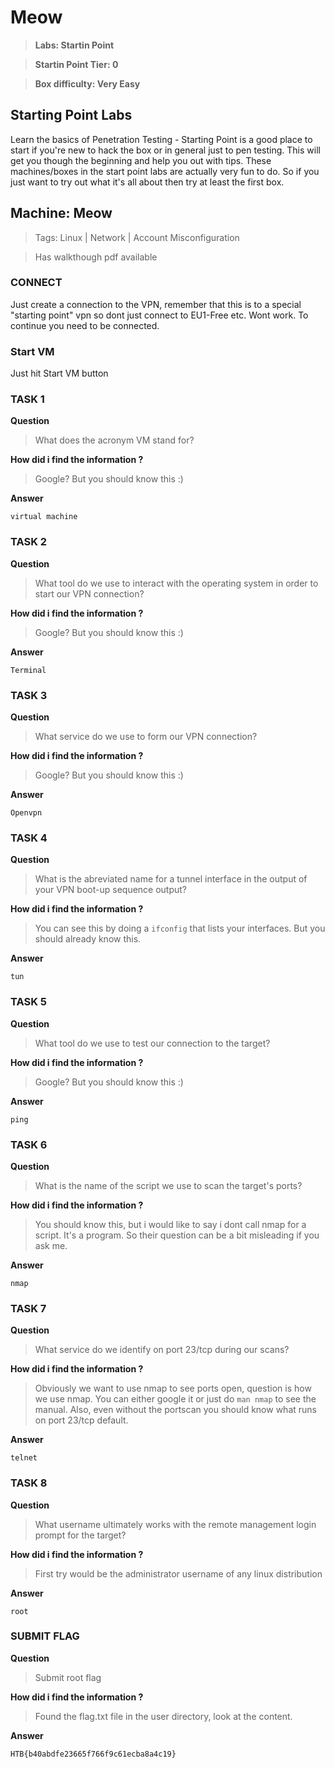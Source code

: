 # Meow
> **Labs: Startin Point**

> **Startin Point Tier: 0**

> **Box difficulty: Very Easy**

## Starting Point Labs

Learn the basics of Penetration Testing - Starting Point is a good place to start if you're new to hack the box or in general just to pen testing. This will get you though the beginning and help you out with tips. These machines/boxes in the start point labs are actually very fun to do. So if you just want to try out what it's all about then try at least the first box.

## Machine: Meow
> Tags: Linux | Network | Account Misconfiguration

> Has walkthough pdf available

### CONNECT
Just create a connection to the VPN, remember that this is to a special "starting point" vpn so dont just connect to EU1-Free etc. Wont work. To continue you need to be connected.

### Start VM
Just hit Start VM button

### TASK 1
**Question**
> What does the acronym VM stand for? 

**How did i find the information ?**
> Google? But you should know this :)

**Answer**
```
virtual machine
```

### TASK 2
**Question**
> What tool do we use to interact with the operating system in order to start our VPN connection?

**How did i find the information ?**
> Google? But you should know this :)

**Answer**
```
Terminal
```

### TASK 3
**Question**
> What service do we use to form our VPN connection? 

**How did i find the information ?**
> Google? But you should know this :)

**Answer**
```
Openvpn
```

### TASK 4
**Question**
> What is the abreviated name for a tunnel interface in the output of your VPN boot-up sequence output? 

**How did i find the information ?**
> You can see this by doing a `ifconfig` that lists your interfaces.
> But you should already know this.

**Answer**
```
tun
```

### TASK 5
**Question**
> What tool do we use to test our connection to the target? 

**How did i find the information ?**
> Google? But you should know this :)

**Answer**
```
ping
```

### TASK 6
**Question**
> What is the name of the script we use to scan the target's ports? 

**How did i find the information ?**
> You should know this, but i would like to say i dont call nmap for a script. It's a program. So their question can be a bit misleading if you ask me.

**Answer**
```
nmap
```

### TASK 7
**Question**
> What service do we identify on port 23/tcp during our scans? 

**How did i find the information ?**
> Obviously we want to use nmap to see ports open, question is how we use nmap.
> You can either google it or just do `man nmap` to see the manual. Also, even without the portscan you should know what runs on port 23/tcp default.

**Answer**
```
telnet
```

### TASK 8
**Question**
> What username ultimately works with the remote management login prompt for the target? 

**How did i find the information ?**
> First try would be the administrator username of any linux distribution

**Answer**
```
root
```

### SUBMIT FLAG
**Question**
> Submit root flag 

**How did i find the information ?**
> Found the flag.txt file in the user directory, look at the content.

**Answer**
```
HTB{b40abdfe23665f766f9c61ecba8a4c19}
```
